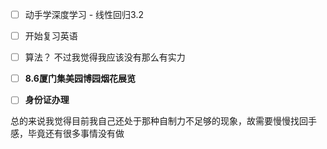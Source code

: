 - [ ] 动手学深度学习 - 线性回归3.2
- [ ] 开始复习英语
- [ ] 算法？ 不过我觉得我应该没有那么有实力
- [ ] **8.6厦门集美园博园烟花展览**
- [ ] **身份证办理**


总的来说我觉得目前我自己还处于那种自制力不足够的现象，故需要慢慢找回手感，毕竟还有很多事情没有做